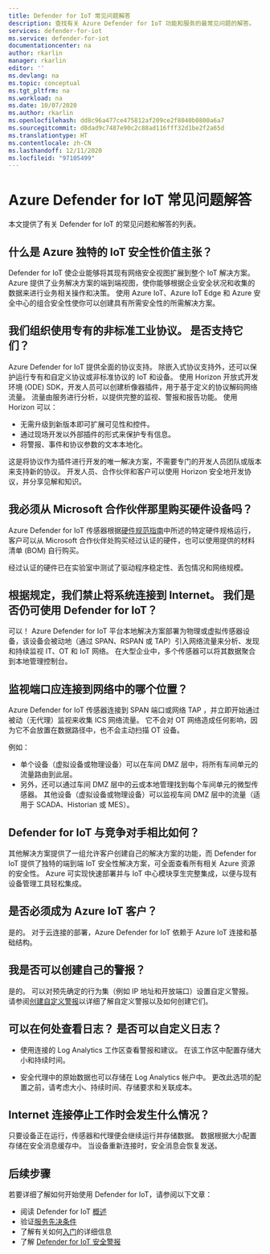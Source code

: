 ```yaml
---
title: Defender for IoT 常见问题解答
description: 查找有关 Azure Defender for IoT 功能和服务的最常见问题的解答。
services: defender-for-iot
ms.service: defender-for-iot
documentationcenter: na
author: rkarlin
manager: rkarlin
editor: ''
ms.devlang: na
ms.topic: conceptual
ms.tgt_pltfrm: na
ms.workload: na
ms.date: 10/07/2020
ms.author: rkarlin
ms.openlocfilehash: dd8c96a477ce475812af209ce2f8040b0800a6a7
ms.sourcegitcommit: d8dad9c7487e90c2c88ad116fff32d1be2f2a65d
ms.translationtype: HT
ms.contentlocale: zh-CN
ms.lasthandoff: 12/11/2020
ms.locfileid: "97105499"
---
```

# <a name="azure-defender-for-iot-frequently-asked-questions"></a>Azure Defender for IoT 常见问题解答

本文提供了有关 Defender for IoT 的常见问题和解答的列表。

## <a name="what-is-azures-unique-value-proposition-for-iot-security"></a>什么是 Azure 独特的 IoT 安全性价值主张？

Defender for IoT 使企业能够将其现有网络安全视图扩展到整个 IoT 解决方案。 Azure 提供了业务解决方案的端到端视图，使你能够根据企业安全状况和收集的数据来进行业务相关操作和决策。 使用 Azure IoT、Azure IoT Edge 和 Azure 安全中心的组合安全性使你可以创建具有所需安全性的所需解决方案。

## <a name="our-organization-uses-proprietary-non-standard-industrial-protocols-are-they-supported"></a>我们组织使用专有的非标准工业协议。 是否支持它们？ 

Azure Defender for IoT 提供全面的协议支持。 除嵌入式协议支持外，还可以保护运行专有和自定义协议或非标准协议的 IoT 和设备。 使用 Horizon 开放式开发环境 (ODE) SDK，开发人员可以创建析像器插件，用于基于定义的协议解码网络流量。 流量由服务进行分析，以提供完整的监视、警报和报告功能。 使用 Horizon 可以：
- 无需升级到新版本即可扩展可见性和控件。
- 通过现场开发以外部插件的形式来保护专有信息。 
- 将警报、事件和协议参数的文本本地化。

这是将协议作为插件进行开发的唯一解决方案，不需要专门的开发人员团队或版本来支持新的协议。 开发人员、合作伙伴和客户可以使用 Horizon 安全地开发协议，并分享见解和知识。 

## <a name="do-i-have-to-purchase-hardware-appliances-from-microsoft-partners"></a>我必须从 Microsoft 合作伙伴那里购买硬件设备吗？
Azure Defender for IoT 传感器根据[硬件规范指南](https://aka.ms/AzureDefenderforIoTBareMetalAppliance)中所述的特定硬件规格运行，客户可以从 Microsoft 合作伙伴处购买经过认证的硬件，也可以使用提供的材料清单 (BOM) 自行购买。 

经过认证的硬件已在实验室中测试了驱动程序稳定性、丢包情况和网络规模。


## <a name="regulation-does-not-allow-us-to-connect-our-system-to-the-internet-can-we-still-utilize-defender-for-iot"></a>根据规定，我们禁止将系统连接到 Internet。 我们是否仍可使用 Defender for IoT？

可以！ Azure Defender for IoT 平台本地解决方案部署为物理或虚拟传感器设备，该设备会被动地（通过 SPAN、RSPAN 或 TAP）引入网络流量来分析、发现和持续监视 IT、OT 和 IoT 网络。 在大型企业中，多个传感器可以将其数据聚合到本地管理控制台。

## <a name="where-in-the-network-should-i-connect-monitoring-ports"></a>监视端口应连接到网络中的哪个位置？

Azure Defender for IoT 传感器连接到 SPAN 端口或网络 TAP ，并立即开始通过被动（无代理）监视来收集 ICS 网络流量。 它不会对 OT 网络造成任何影响，因为它不会放置在数据路径中，也不会主动扫描 OT 设备。

例如：
- 单个设备（虚拟设备或物理设备）可以在车间 DMZ 层中，将所有车间单元的流量路由到此层。
- 另外，还可以通过车间 DMZ 层中的云或本地管理找到每个车间单元的微型传感器。 其他设备（虚拟设备或物理设备）可以监视车间 DMZ 层中的流量（适用于 SCADA、Historian 或 MES）。

## <a name="how-does-defender-for-iot-compare-to-the-competition"></a>Defender for IoT 与竞争对手相比如何？

其他解决方案提供了一组允许客户创建自己的解决方案的功能，而 Defender for IoT 提供了独特的端到端 IoT 安全性解决方案，可全面查看所有相关 Azure 资源的安全性。 Azure 可实现快速部署并与 IoT 中心模块孪生完整集成，以便与现有设备管理工具轻松集成。


## <a name="do-i-have-to-be-an-azure-iot-customer"></a>是否必须成为 Azure IoT 客户？

是的。 对于云连接的部署，Azure Defender for IoT 依赖于 Azure IoT 连接和基础结构。
## <a name="can-i-create-my-own-alerts"></a>我是否可以创建自己的警报？

是的。 可以对预先确定的行为集（例如 IP 地址和开放端口）设置自定义警报。 请参阅[创建自定义警报](quickstart-create-custom-alerts.md)以详细了解自定义警报以及如何创建它们。

## <a name="where-can-i-see-logs-can-i-customize-logs"></a>可以在何处查看日志？ 是否可以自定义日志？

- 使用连接的 Log Analytics 工作区查看警报和建议。 在该工作区中配置存储大小和持续时间。

- 安全代理中的原始数据也可以存储在 Log Analytics 帐户中。 更改此选项的配置之前，请考虑大小、持续时间、存储要求和关联成本。



## <a name="what-happens-when-the-internet-connection-stops-working"></a>Internet 连接停止工作时会发生什么情况？

只要设备正在运行，传感器和代理便会继续运行并存储数据。 数据根据大小配置存储在安全消息缓存中。 当设备重新连接时，安全消息会恢复发送。





## <a name="next-steps"></a>后续步骤

若要详细了解如何开始使用 Defender for IoT，请参阅以下文章：

- 阅读 Defender for IoT [概述](overview.md)
- 验证[服务先决条件](service-prerequisites.md)
- 了解有关如何[入门](getting-started.md)的详细信息
- 了解 [Defender for IoT 安全警报](concept-security-alerts.md)
